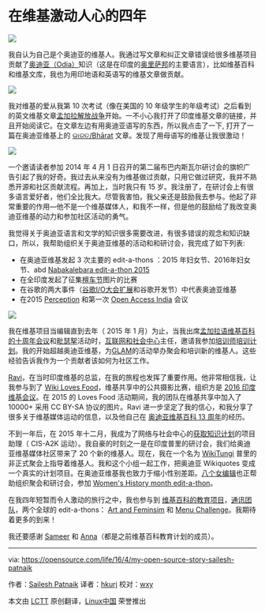 在维基激动人心的四年
=======================================================

![](https://opensource.com/sites/default/files/styles/image-full-size/public/images/life/wikipedia_checkuser_lead.jpg?itok=4lVDjSSM)

我自认为自己是个奥迪亚的维基人。我通过写文章和纠正文章错误给很多维基项目贡献了[奥迪亚（Odia）][1]知识（这是在印度的[奥里萨邦][2]的主要语言），比如维基百科和维基文库，我也为用印地语和英语写的维基文章做贡献。

![](https://opensource.com/sites/default/files/resize/1st_day_at_odia_wikipedia_workshop_image_source_facebook-200x133.jpg)

我对维基的爱从我第 10 次考试（像在美国的 10 年级学生的年级考试）之后看到的英文维基文章[孟加拉解放战争][3]开始。一不小心我打开了印度维基文章的链接，并且开始阅读它。在文章左边有用奥迪亚语写的东西，所以我点击了一下, 打开了一篇在奥迪亚维基上的 [ଭାରତ/Bhārat][4] 文章。发现了用母语写的维基让我很激动！

![](https://opensource.com/sites/default/files/resize/introducing_wikipedia_at_google_io_image_by_gdg_bhubaneswar-251x166.png)

一个邀请读者参加 2014 年 4 月 1 日召开的第二届布巴内斯瓦尔研讨会的旗帜广告引起了我的好奇。我过去从来没有为维基做过贡献，只用它做过研究，我并不熟悉开源和社区贡献流程。再加上，当时我只有 15 岁。我注册了，在研讨会上有很多语言爱好者，他们全比我大。尽管我害怕，我父亲还是鼓励我去参与。他起了非常重要的作用—他不是一个维基媒体人，和我不一样，但是他的鼓励给了我改变奥迪亚维基的动力和参加社区活动的勇气。

我觉得关于奥迪亚语言和文学的知识很多需要改进，有很多错误的观念和知识缺口，所以，我帮助组织关于奥迪亚维基的活动和和研讨会，我完成了如下列表:

* 在奥迪亚维基发起 3 次主要的 edit-a-thons ：2015 年妇女节、2016年妇女节、abd [Nabakalebara edit-a-thon 2015][5]
* 在全印度发起了征集[檀车节][6]图片的比赛
* 在谷歌的两大事件（[谷歌I/O大会扩展][7]和谷歌开发节）中代表奥迪亚维基
* 在2015 [Perception][8] 和第一次 [Open Access India][9] 会议

![](https://opensource.com/sites/default/files/resize/bengali_wikipedia_10th_anniversary_cc-by-sa4.0_biswaroop_ganguly-251x166.jpg)

我在维基项目当编辑直到去年（ 2015 年 1 月）为止，当我出席[孟加拉语维基百科的十周年会议][10]和[毗瑟挐][11]活动时，[互联网和社会中心][12]主任，邀请我参加[培训师培训计划][13]。我的开始超越奥迪亚维基，为[GLAM][14]的活动举办聚会和培训新的维基人。这些经验告诉我作为一个贡献者该如何为社区工作。

[Ravi][15]，在当时印度维基的总监，在我的旅程也发挥了重要作用。他非常相信我，让我参与到了 [Wiki Loves Food][16]，维基共享中的公共摄影比赛，组织方是 [2016 印度维基会议][17]。在 2015 的 Loves Food 活动期间，我的团队在维基共享中加入了 10000+ 采用 CC BY-SA 协议的图片。Ravi 进一步坚定了我的信心，和我分享了很多关于维基媒体运动的信息，以及他自己在 [奥迪亚维基百科 13 周年][18]的经历。

不到一年后，在 2015 年十二月，我成为了网络与社会中心的[获取知识计划][19]的项目助理（ CIS-A2K 运动）。我自豪的时刻之一是在印度普里的研讨会，我们给奥迪亚维基媒体社区带来了 20 个新的维基人。现在，我在一个名为 [WikiTungi][20] 普里的非正式聚会上指导着维基人。我和这个小组一起工作，把奥迪亚 Wikiquotes 变成一个真实的计划项目。在奥迪亚维基我也致力于缩小性别差距。[八个女编辑][21]也正帮助组织聚会和研讨会，参加 [Women's History month edit-a-thon][22]。

在我四年短暂而令人激动的旅行之中，我也参与到 [维基百科的教育项目][23]，[通讯团队][24]，两个全球的 edit-a-thons： [Art and Feminsim][25] 和 [Menu Challenge][26]。我期待着更多的到来！

我还要感谢 [Sameer][27] 和 [Anna][28]（都是之前维基百科教育计划的成员）。

------------------------------------------------------------------------------

via: https://opensource.com/life/16/4/my-open-source-story-sailesh-patnaik

作者：[Sailesh Patnaik][a]
译者：[hkurj](https://github.com/hkurj)
校对：[wxy](https://github.com/wxy)

本文由 [LCTT](https://github.com/LCTT/TranslateProject) 原创翻译，[Linux中国](https://linux.cn/) 荣誉推出

[a]: https://opensource.com/users/saileshpat
[1]: https://en.wikipedia.org/wiki/Odia_language
[2]: https://en.wikipedia.org/wiki/Odisha
[3]: https://en.wikipedia.org/wiki/Bangladesh_Liberation_War
[4]: https://or.wikipedia.org/s/d2
[5]: https://or.wikipedia.org/s/toq
[6]: https://commons.wikimedia.org/wiki/Commons:The_Rathyatra_Challenge
[7]: http://cis-india.org/openness/blog-old/odia-wikipedia-meets-google-developer-group
[8]: http://perception.cetb.in/events/odia-wikipedia-event/
[9]: https://opencon2015kolkata.sched.org/speaker/sailesh.patnaik007
[10]: https://meta.wikimedia.org/wiki/Bengali_Wikipedia_10th_Anniversary_Celebration_Kolkata
[11]: https://www.facebook.com/vishnu.vardhan.50746?fref=ts
[12]: http://cis-india.org/
[13]: https://meta.wikimedia.org/wiki/CIS-A2K/Events/Train_the_Trainer_Program/2015
[14]: https://en.wikipedia.org/wiki/Wikipedia:GLAM
[15]: https://www.facebook.com/ravidreams?fref=ts
[16]: https://commons.wikimedia.org/wiki/Commons:Wiki_Loves_Food
[17]: https://meta.wikimedia.org/wiki/WikiConference_India_2016
[18]: https://or.wikipedia.org/s/sml
[19]: https://meta.wikimedia.org/wiki/CIS-A2K
[20]: https://or.wikipedia.org/s/xgx
[21]: https://or.wikipedia.org/s/ysg
[22]: https://or.wikipedia.org/s/ynj
[23]: https://outreach.wikimedia.org/wiki/Education
[24]: https://outreach.wikimedia.org/wiki/Talk:Education/News#Call_for_volunteers
[25]: https://en.wikipedia.org/wiki/User_talk:Saileshpat#Barnstar_for_Art_.26_Feminism_Challenge
[26]: https://opensource.com/life/15/11/tasty-translations-the-open-source-way
[27]: https://www.facebook.com/samirsharbaty?fref=ts
[28]: https://www.facebook.com/anna.koval.737?fref=ts
